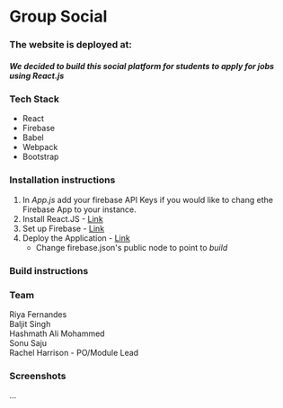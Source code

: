 # Group Social

### The website is deployed at: 

##### We decided to build this social platform for students to apply for jobs using React.js 

### Tech Stack
* React
* Firebase
* Babel
* Webpack
* Bootstrap

### Installation instructions
1. In *App.js* add your firebase API Keys if you would like to chang ethe Firebase App to your instance.
2. Install React.JS - [Link](https://www.codecademy.com/articles/react-setup-v) <br>
3. Set up Firebase - [Link](https://firebase.google.com/docs/web/setup) <br>
4. Deploy the Application - [Link](https://firebase.google.com/docs/hosting/) <br>
	* Change firebase.json's public node to point to <i>build</i> <br>


### Build instructions

### Team
Riya Fernandes <br>
Baljit Singh <br>
Hashmath Ali Mohammed  <br>
Sonu Saju <br>
Rachel Harrison - PO/Module Lead <br>

### Screenshots
...
